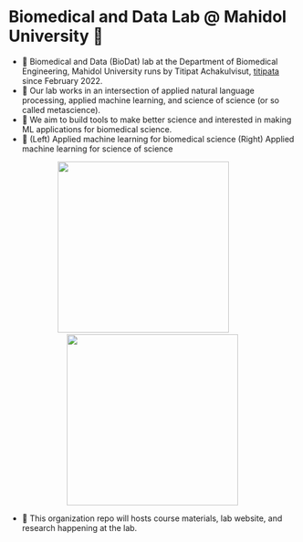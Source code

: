 # Biomedical and Data Lab @ Mahidol University 👋

- 💫 Biomedical and Data (BioDat) lab at the Department of Biomedical Engineering, Mahidol University runs by Titipat Achakulvisut, [titipata](https://github.com/titipata) since February 2022.
- 🍙 Our lab works in an intersection of applied natural language processing, applied machine learning, and science of science (or so called metascience).
- 🧠 We aim to build tools to make better science and interested in making ML applications for biomedical science.
- 🌟 (Left) Applied machine learning for biomedical science (Right) Applied machine learning for science of science

<p align="center">
  <img src="https://raw.githubusercontent.com/mu-badlab/.github/main/profile/applied-ml-nlp-light.png" width="300">
  &nbsp; &nbsp; &nbsp; &nbsp;
  <img src="https://raw.githubusercontent.com/mu-badlab/.github/main/profile/sos-light.png" width="300">
</p>

- 🤖 This organization repo will hosts course materials, lab website, and research happening at the lab.
